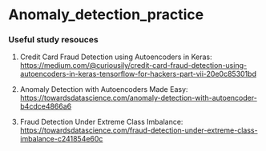 # Anomaly_detection_practice

<h3>Useful study resouces</h3>

1. Credit Card Fraud Detection using Autoencoders in Keras: https://medium.com/@curiousily/credit-card-fraud-detection-using-autoencoders-in-keras-tensorflow-for-hackers-part-vii-20e0c85301bd

2. Anomaly Detection with Autoencoders Made Easy: https://towardsdatascience.com/anomaly-detection-with-autoencoder-b4cdce4866a6

3. Fraud Detection Under Extreme Class Imbalance: https://towardsdatascience.com/fraud-detection-under-extreme-class-imbalance-c241854e60c
